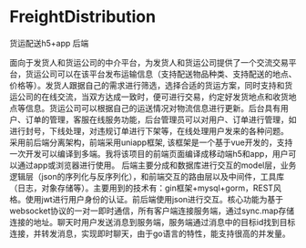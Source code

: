 # FreightDistribution

货运配送h5+app 后端

   面向于发货人和货运公司的中介平台，为发货人和货运公司提供了一个交流交易平台，货运公司可以在该平台发布运输信息（支持配送物品种类、支持配送的地点、价格等）。发货人跟据自己的需求进行筛选，选择合适的货运方案，同时支持和货运公司的在线交流，当双方达成一致时，便可进行交易，约定好发货地点和收货地点等信息。货运公司可以根据自己的运送情况对物流信息进行更新。后台具有用户、订单的管理，客服在线服务功能，后台管理员可以对用户、订单进行管理，如进行封号，下线处理，对违规订单进行下架等，在线处理用户发来的各种问题。
   采用前后端分离架构，前端采用uniapp框架, 该框架是一个基于vue开发的，支持一次开发可以编译到多端。我将该项目的前端页面编译成移动端h5和app，用户可以通过app或浏览器进行使用。 
   后端主要分成和数据库进行交互的model层，业务逻辑层（json的序列化与反序列化），和前端交互的路由层以及中间件，工具库（日志，对象存储等）。主要用到的技术有：gin框架+mysql+gorm，REST风格。使用jwt进行用户身份的认证。前后端使用json进行交互。核心功能为基于websocket协议的一对一即时通信，所有客户端连接服务端，通过sync.map存储连接的地址。聊天时用户发送消息到服务端，服务端通过消息中的目标id找到目标连接，并转发消息，实现即时聊天，由于go语言的特性，能支持很高的并发量。
